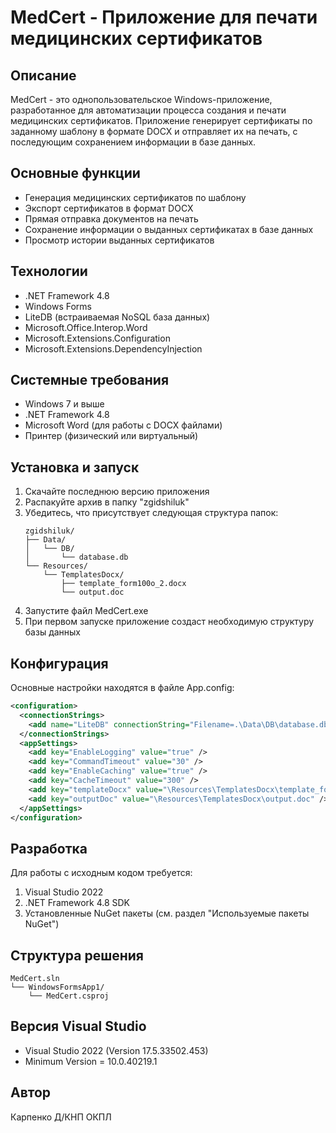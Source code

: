 # MedCert - Приложение для печати медицинских сертификатов

## Описание
MedCert - это однопользовательское Windows-приложение, разработанное для автоматизации процесса создания и печати медицинских сертификатов. Приложение генерирует сертификаты по заданному шаблону в формате DOCX и отправляет их на печать, с последующим сохранением информации в базе данных.

## Основные функции
- Генерация медицинских сертификатов по шаблону
- Экспорт сертификатов в формат DOCX
- Прямая отправка документов на печать
- Сохранение информации о выданных сертификатах в базе данных
- Просмотр истории выданных сертификатов

## Технологии
- .NET Framework 4.8
- Windows Forms
- LiteDB (встраиваемая NoSQL база данных)
- Microsoft.Office.Interop.Word
- Microsoft.Extensions.Configuration
- Microsoft.Extensions.DependencyInjection

## Системные требования
- Windows 7 и выше
- .NET Framework 4.8
- Microsoft Word (для работы с DOCX файлами)
- Принтер (физический или виртуальный)

## Установка и запуск
1. Скачайте последнюю версию приложения
2. Распакуйте архив в папку "zgidshiluk"
3. Убедитесь, что присутствует следующая структура папок:
   ```
   zgidshiluk/
   ├── Data/
   │   └── DB/
   │       └── database.db
   └── Resources/
       └── TemplatesDocx/
           ├── template_form100o_2.docx
           └── output.doc
   ```
4. Запустите файл MedCert.exe
5. При первом запуске приложение создаст необходимую структуру базы данных

## Конфигурация
Основные настройки находятся в файле App.config:
```xml
<configuration>
  <connectionStrings>
    <add name="LiteDB" connectionString="Filename=.\Data\DB\database.db" />
  </connectionStrings>
  <appSettings>
    <add key="EnableLogging" value="true" />
    <add key="CommandTimeout" value="30" />
    <add key="EnableCaching" value="true" />
    <add key="CacheTimeout" value="300" />
    <add key="templateDocx" value="\Resources\TemplatesDocx\template_form100o_2.docx" />
    <add key="outputDoc" value="\Resources\TemplatesDocx\output.doc" />
  </appSettings>
</configuration>
```

## Разработка
Для работы с исходным кодом требуется:
1. Visual Studio 2022
2. .NET Framework 4.8 SDK
3. Установленные NuGet пакеты (см. раздел "Используемые пакеты NuGet")

## Структура решения
```
MedCert.sln
└── WindowsFormsApp1/
    └── MedCert.csproj
```

## Версия Visual Studio
- Visual Studio 2022 (Version 17.5.33502.453)
- Minimum Version = 10.0.40219.1

## Автор
Карпенко Д/КНП ОКПЛ
